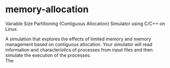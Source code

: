 # memory-allocation
Variable Size Partitioning (Contiguous Allocation) Simulator using C/C++ on Linux. 

A simulation that explores the effects of limited memory and memory management based on contiguous allocation. Your simulator will read information and characteristics of processes from input files and then simulate the execution of the processes.  
The 
